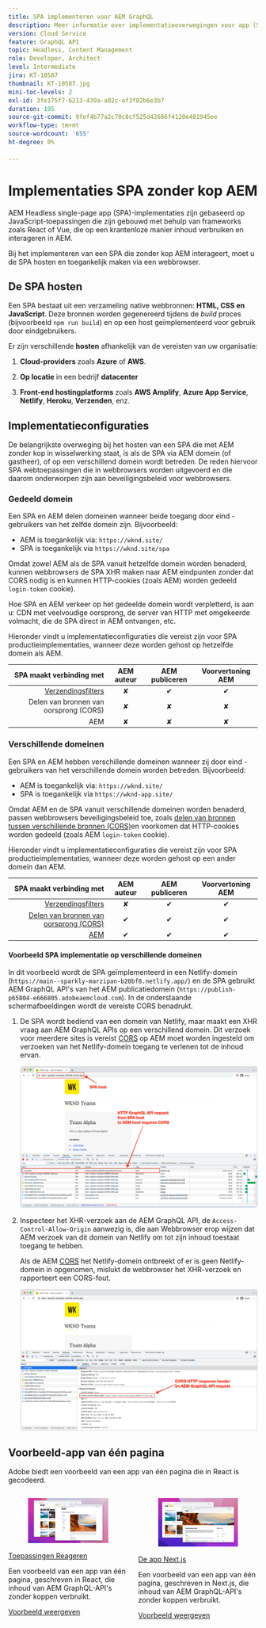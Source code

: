```yaml
---
title: SPA implementeren voor AEM GraphQL
description: Meer informatie over implementatieoverwegingen voor app (SPA) AEM headless-implementaties van één pagina.
version: Cloud Service
feature: GraphQL API
topic: Headless, Content Management
role: Developer, Architect
level: Intermediate
jira: KT-10587
thumbnail: KT-10587.jpg
mini-toc-levels: 2
exl-id: 3fe175f7-6213-439a-a02c-af3f82b6e3b7
duration: 195
source-git-commit: 9fef4b77a2c70c8cf525d42686f4120e481945ee
workflow-type: tm+mt
source-wordcount: '655'
ht-degree: 0%

---
```


# Implementaties SPA zonder kop AEM

AEM Headless single-page app (SPA)-implementaties zijn gebaseerd op JavaScript-toepassingen die zijn gebouwd met behulp van frameworks zoals React of Vue, die op een krantenloze manier inhoud verbruiken en interageren in AEM.

Bij het implementeren van een SPA die zonder kop AEM interageert, moet u de SPA hosten en toegankelijk maken via een webbrowser.

## De SPA hosten

Een SPA bestaat uit een verzameling native webbronnen: **HTML, CSS en JavaScript**. Deze bronnen worden gegenereerd tijdens de _build_ proces (bijvoorbeeld `npm run build`) en op een host geïmplementeerd voor gebruik door eindgebruikers.

Er zijn verschillende **hosten** afhankelijk van de vereisten van uw organisatie:

1. **Cloud-providers** zoals **Azure** of **AWS**.

2. **Op locatie** in een bedrijf **datacenter**

3. **Front-end hostingplatforms** zoals **AWS Amplify**, **Azure App Service**, **Netlify**, **Heroku**, **Verzenden**, enz.

## Implementatieconfiguraties

De belangrijkste overweging bij het hosten van een SPA die met AEM zonder kop in wisselwerking staat, is als de SPA via AEM domein (of gastheer), of op een verschillend domein wordt betreden.  De reden hiervoor SPA webtoepassingen die in webbrowsers worden uitgevoerd en die daarom onderworpen zijn aan beveiligingsbeleid voor webbrowsers.

### Gedeeld domein

Een SPA en AEM delen domeinen wanneer beide toegang door eind - gebruikers van het zelfde domein zijn. Bijvoorbeeld:

+ AEM is toegankelijk via: `https://wknd.site/`
+ SPA is toegankelijk via `https://wknd.site/spa`

Omdat zowel AEM als de SPA vanuit hetzelfde domein worden benaderd, kunnen webbrowsers de SPA XHR maken naar AEM eindpunten zonder dat CORS nodig is en kunnen HTTP-cookies (zoals AEM) worden gedeeld `login-token` cookie).

Hoe SPA en AEM verkeer op het gedeelde domein wordt verpletterd, is aan u: CDN met veelvoudige oorsprong, de server van HTTP met omgekeerde volmacht, die de SPA direct in AEM ontvangen, etc.

Hieronder vindt u implementatieconfiguraties die vereist zijn voor SPA productieimplementaties, wanneer deze worden gehost op hetzelfde domein als AEM.

| SPA maakt verbinding met | AEM auteur | AEM publiceren | Voorvertoning AEM |
|---------------------------------------------------:|:----------:|:-----------:|:-----------:|
| [Verzendingsfilters](./configurations/dispatcher-filters.md) | ✘ | ✔ | ✔ |
| Delen van bronnen van oorsprong (CORS) | ✘ | ✘ | ✘ |
| AEM | ✘ | ✘ | ✘ |

### Verschillende domeinen

Een SPA en AEM hebben verschillende domeinen wanneer zij door eind - gebruikers van het verschillende domein worden betreden. Bijvoorbeeld:

+ AEM is toegankelijk via: `https://wknd.site/`
+ SPA is toegankelijk via `https://wknd-app.site/`

Omdat AEM en de SPA vanuit verschillende domeinen worden benaderd, passen webbrowsers beveiligingsbeleid toe, zoals [delen van bronnen tussen verschillende bronnen (CORS)](./configurations/cors.md)en voorkomen dat HTTP-cookies worden gedeeld (zoals AEM `login-token` cookie).

Hieronder vindt u implementatieconfiguraties die vereist zijn voor SPA productieimplementaties, wanneer deze worden gehost op een ander domein dan AEM.

| SPA maakt verbinding met | AEM auteur | AEM publiceren | Voorvertoning AEM |
|---------------------------------------------------:|:----------:|:-----------:|:-----------:|
| [Verzendingsfilters](./configurations/dispatcher-filters.md) | ✘ | ✔ | ✔ |
| [Delen van bronnen van oorsprong (CORS)](./configurations/cors.md) | ✔ | ✔ | ✔ |
| [AEM](./configurations/aem-hosts.md) | ✔ | ✔ | ✔ |

#### Voorbeeld SPA implementatie op verschillende domeinen

In dit voorbeeld wordt de SPA geïmplementeerd in een Netlify-domein (`https://main--sparkly-marzipan-b20bf8.netlify.app/`) en de SPA gebruikt AEM GraphQL API&#39;s van het AEM publicatiedomein (`https://publish-p65804-e666805.adobeaemcloud.com`). In de onderstaande schermafbeeldingen wordt de vereiste CORS benadrukt.

1. De SPA wordt bediend van een domein van Netlify, maar maakt een XHR vraag aan AEM GraphQL APIs op een verschillend domein. Dit verzoek voor meerdere sites is vereist [CORS](./configurations/cors.md) op AEM moet worden ingesteld om verzoeken van het Netlify-domein toegang te verlenen tot de inhoud ervan.

   ![SPA van SPA &amp; AEM hosts ](assets/spa/cors-requirement.png)

2. Inspecteer het XHR-verzoek aan de AEM GraphQL API, de `Access-Control-Allow-Origin` aanwezig is, die aan Webbrowser erop wijzen dat AEM verzoek van dit domein van Netlify om tot zijn inhoud toestaat toegang te hebben.

   Als de AEM [CORS](./configurations/cors.md) het Netlify-domein ontbreekt of er is geen Netlify-domein in opgenomen, mislukt de webbrowser het XHR-verzoek en rapporteert een CORS-fout.

   ![CORS Response Header AEM GraphQL API](assets/spa/cors-response-headers.png)

## Voorbeeld-app van één pagina

Adobe biedt een voorbeeld van een app van één pagina die in React is gecodeerd.

<div class="columns is-multiline">
<!-- React app -->
<div class="column is-half-tablet is-half-desktop is-one-third-widescreen" aria-label="React app" tabindex="0">
   <div class="card">
       <div class="card-image">
           <figure class="image is-16by9">
               <a href="../example-apps/react-app.md" title="Toepassingen Reageren" tabindex="-1">
                   <img class="is-bordered-r-small" src="../example-apps/assets/react-app/react-app-card.png" alt="Toepassingen Reageren">
               </a>
           </figure>
       </div>
       <div class="card-content is-padded-small">
           <div class="content">
               <p class="headline is-size-6 has-text-weight-bold"><a href="../example-apps/react-app.md" title="Toepassingen Reageren">Toepassingen Reageren</a></p>
               <p class="is-size-6">Een voorbeeld van een app van één pagina, geschreven in React, die inhoud van AEM GraphQL-API's zonder koppen verbruikt.</p>
               <a href="../example-apps/react-app.md" class="spectrum-Button spectrum-Button--outline spectrum-Button--primary spectrum-Button--sizeM">
                   <span class="spectrum-Button-label has-no-wrap has-text-weight-bold">Voorbeeld weergeven</span>
               </a>
           </div>
       </div>
   </div>
</div>
<!-- Next.js app -->
<div class="column is-half-tablet is-half-desktop is-one-third-widescreen" aria-label="Next.js app" tabindex="0">
   <div class="card">
       <div class="card-image">
           <figure class="image is-16by9">
               <a href="../example-apps/next-js.md" title="De app Next.js" tabindex="-1">
                   <img class="is-bordered-r-small" src="../example-apps/assets/next-js/next-js-card.png" alt="De app Next.js">
               </a>
           </figure>
       </div>
       <div class="card-content is-padded-small">
           <div class="content">
               <p class="headline is-size-6 has-text-weight-bold"><a href="../example-apps/next-js.md" title="De app Next.js">De app Next.js</a></p>
               <p class="is-size-6">Een voorbeeld van een app van één pagina, geschreven in Next.js, die inhoud van AEM GraphQL-API's zonder koppen verbruikt.</p>
               <a href="../example-apps/next-js.md" class="spectrum-Button spectrum-Button--outline spectrum-Button--primary spectrum-Button--sizeM">
                   <span class="spectrum-Button-label has-no-wrap has-text-weight-bold">Voorbeeld weergeven</span>
               </a>
           </div>
       </div>
   </div>
</div>
</div>
